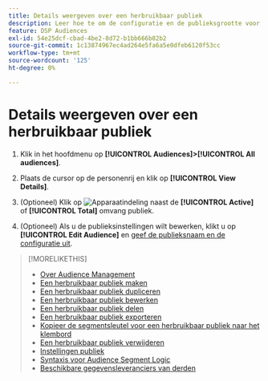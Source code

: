 ```yaml
---
title: Details weergeven over een herbruikbaar publiek
description: Leer hoe te om de configuratie en de publieksgrootte voor een herbruikbaar publiek te bekijken.
feature: DSP Audiences
exl-id: 54e25dcf-cbad-4be2-8d72-b1bb666b82b2
source-git-commit: 1c13874967ec4ad264e5fa6a5e0dfeb6120f53cc
workflow-type: tm+mt
source-wordcount: '125'
ht-degree: 0%

---
```


# Details weergeven over een herbruikbaar publiek

1. Klik in het hoofdmenu op **[!UICONTROL Audiences]>[!UICONTROL All audiences]**.

1. Plaats de cursor op de personenrij en klik op **[!UICONTROL View Details]**.

1. (Optioneel) Klik op ![Apparaatindeling](/help/dsp/assets/device-breakdown.png) naast de **[!UICONTROL Active]** of **[!UICONTROL Total]** omvang publiek.

1. (Optioneel) Als u de publieksinstellingen wilt bewerken, klikt u op **[!UICONTROL Edit Audience]** en [geef de publieksnaam en de configuratie uit](reusable-audience-edit.md).

>[!MORELIKETHIS]
>
>* [Over Audience Management](audience-about.md)
>* [Een herbruikbaar publiek maken](reusable-audience-create.md)
>* [Een herbruikbaar publiek dupliceren](reusable-audience-duplicate.md)
>* [Een herbruikbaar publiek bewerken](reusable-audience-edit.md)
>* [Een herbruikbaar publiek delen](reusable-audience-share.md)
>* [Een herbruikbaar publiek exporteren](reusable-audience-export.md)
>* [Kopieer de segmentsleutel voor een herbruikbaar publiek naar het klembord](reusable-audience-clipboard.md)
>* [Een herbruikbaar publiek verwijderen](reusable-audience-delete.md)
>* [Instellingen publiek](audience-settings.md)
>* [Syntaxis voor Audience Segment Logic](audience-segment-logic-syntax.md)
>* [Beschikbare gegevensleveranciers van derden](third-party-data-providers.md)

